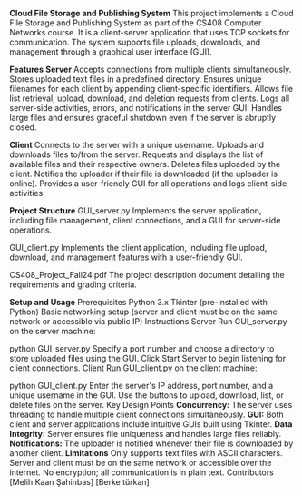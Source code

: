 **Cloud File Storage and Publishing System**
This project implements a Cloud File Storage and Publishing System as part of the CS408 Computer Networks course. It is a client-server application that uses TCP sockets for communication. The system supports file uploads, downloads, and management through a graphical user interface (GUI).

****Features****
****Server****
Accepts connections from multiple clients simultaneously.
Stores uploaded text files in a predefined directory.
Ensures unique filenames for each client by appending client-specific identifiers.
Allows file list retrieval, upload, download, and deletion requests from clients.
Logs all server-side activities, errors, and notifications in the server GUI.
Handles large files and ensures graceful shutdown even if the server is abruptly closed.

****Client****
Connects to the server with a unique username.
Uploads and downloads files to/from the server.
Requests and displays the list of available files and their respective owners.
Deletes files uploaded by the client.
Notifies the uploader if their file is downloaded (if the uploader is online).
Provides a user-friendly GUI for all operations and logs client-side activities.

****Project Structure****
GUI_server.py
Implements the server application, including file management, client connections, and a GUI for server-side operations.

GUI_client.py
Implements the client application, including file upload, download, and management features with a user-friendly GUI.

CS408_Project_Fall24.pdf
The project description document detailing the requirements and grading criteria.

****Setup and Usage****
Prerequisites
Python 3.x
Tkinter (pre-installed with Python)
Basic networking setup (server and client must be on the same network or accessible via public IP)
Instructions
Server
Run GUI_server.py on the server machine:

python GUI_server.py
Specify a port number and choose a directory to store uploaded files using the GUI.
Click Start Server to begin listening for client connections.
Client
Run GUI_client.py on the client machine:

python GUI_client.py
Enter the server's IP address, port number, and a unique username in the GUI.
Use the buttons to upload, download, list, or delete files on the server.
Key Design Points
****Concurrency:**** The server uses threading to handle multiple client connections simultaneously.
****GUI:**** Both client and server applications include intuitive GUIs built using Tkinter.
****Data Integrity:**** Server ensures file uniqueness and handles large files reliably.
****Notifications:**** The uploader is notified whenever their file is downloaded by another client.
****Limitations****
Only supports text files with ASCII characters.
Server and client must be on the same network or accessible over the internet.
No encryption; all communication is in plain text.
Contributors
[Melih Kaan Şahinbas]
[Berke türkan] 
